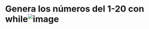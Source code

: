 # Genera los números del 1-20 con while![image](https://github.com/Karime-De-los-Reyes/Genera-los-n-meros-del-1-20-con-while_P5/assets/148289987/6a4fffc7-5047-4c79-91a9-e382d8b60081)
